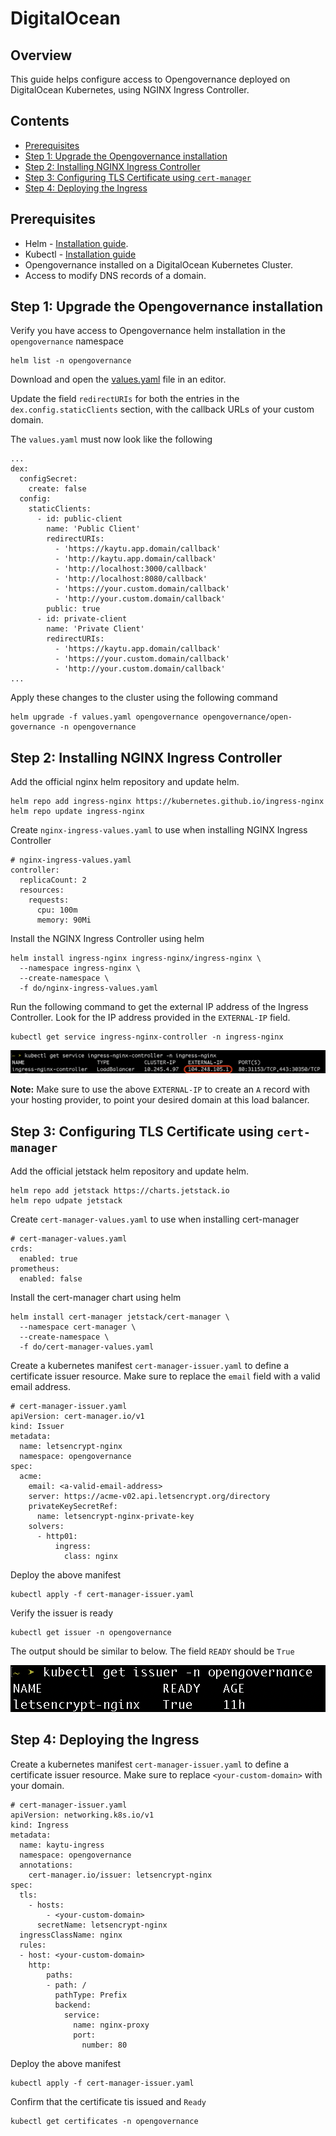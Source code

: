 # DigitalOcean

## Overview

This guide helps configure access to Opengovernance deployed on DigitalOcean Kubernetes, using NGINX Ingress Controller.

## Contents 

- [Prerequisites](#prerequisites)
- [Step 1: Upgrade the Opengovernance installation](#step-1-upgrade-the-opengovernance-installation)
- [Step 2: Installing NGINX Ingress Controller](#step-2-installing-nginx-ingress-controller)
- [Step 3: Configuring TLS Certificate using `cert-manager`](#step-3-configuring-tls-certificate-using-cert-manager)
- [Step 4: Deploying the Ingress](#step-4-deploying-the-ingress)


## Prerequisites

- Helm - [Installation guide](https://helm.sh/docs/intro/install/).
- Kubectl - [Installation guide](https://kubernetes.io/docs/tasks/tools/)
- Opengovernance installed on a DigitalOcean Kubernetes Cluster.
- Access to modify DNS records of a domain.

## Step 1: Upgrade the Opengovernance installation

Verify you have access to Opengovernance helm installation in the `opengovernance` namespace

```
helm list -n opengovernance 
```

Download and open the [values.yaml](https://github.com/kaytu-io/kaytu-charts/blob/main/charts/open-governance/values.yaml) file in an editor.

Update the field `redirectURIs` for both the entries in the `dex.config.staticClients` section, with the callback URLs of your custom domain.

The `values.yaml` must now look like the following

```
...
dex:
  configSecret:
    create: false
  config:
    staticClients:
      - id: public-client
        name: 'Public Client'
        redirectURIs:
          - 'https://kaytu.app.domain/callback'
          - 'http://kaytu.app.domain/callback'
          - 'http://localhost:3000/callback'
          - 'http://localhost:8080/callback'
          - 'https://your.custom.domain/callback'
          - 'http://your.custom.domain/callback'
        public: true
      - id: private-client
        name: 'Private Client'
        redirectURIs:
          - 'https://kaytu.app.domain/callback'
          - 'https://your.custom.domain/callback'
          - 'http://your.custom.domain/callback'
...
```

Apply these changes to the cluster using the following command 

```
helm upgrade -f values.yaml opengovernance opengovernance/open-governance -n opengovernance 
```


## Step 2: Installing NGINX Ingress Controller

Add the official nginx helm repository and update helm.

```
helm repo add ingress-nginx https://kubernetes.github.io/ingress-nginx
helm repo update ingress-nginx
```

Create `nginx-ingress-values.yaml` to use when installing NGINX Ingress Controller

```
# nginx-ingress-values.yaml
controller:
  replicaCount: 2
  resources:
    requests:
      cpu: 100m
      memory: 90Mi
```

Install the NGINX Ingress Controller using helm 

```
helm install ingress-nginx ingress-nginx/ingress-nginx \
  --namespace ingress-nginx \
  --create-namespace \
  -f do/nginx-ingress-values.yaml
```

Run the following command to get the external IP address of the Ingress Controller. Look for the IP address provided in the `EXTERNAL-IP` field. 

```
kubectl get service ingress-nginx-controller -n ingress-nginx
```
![Nginx Ingress Controller External IP](./images/ingress-controller-ip.png)


**Note:** Make sure to use the above `EXTERNAL-IP` to create an `A` record with your hosting provider, to point your desired domain at this load balancer.


## Step 3: Configuring TLS Certificate using `cert-manager`

Add the official jetstack helm repository and update helm.

```
helm repo add jetstack https://charts.jetstack.io
helm repo udpate jetstack
```

Create `cert-manager-values.yaml` to use when installing cert-manager

```
# cert-manager-values.yaml
crds:
  enabled: true
prometheus:
  enabled: false
```

Install the cert-manager chart using helm

```
helm install cert-manager jetstack/cert-manager \
  --namespace cert-manager \
  --create-namespace \
  -f do/cert-manager-values.yaml
```

Create a kubernetes manifest `cert-manager-issuer.yaml` to define a certificate issuer resource. Make sure to replace the `email` field with a valid email address.

```
# cert-manager-issuer.yaml
apiVersion: cert-manager.io/v1
kind: Issuer
metadata:
  name: letsencrypt-nginx
  namespace: opengovernance
spec:
  acme:
    email: <a-valid-email-address>
    server: https://acme-v02.api.letsencrypt.org/directory
    privateKeySecretRef:
      name: letsencrypt-nginx-private-key
    solvers:
      - http01:
          ingress:
            class: nginx
```

Deploy the above manifest
```
kubectl apply -f cert-manager-issuer.yaml
```

Verify the issuer is ready
```
kubectl get issuer -n opengovernance
```
The output should be similar to below. The field `READY` should be `True`

![kubectl get issuer](./images/get-issuer.png)

## Step 4: Deploying the Ingress

Create a kubernetes manifest `cert-manager-issuer.yaml` to define a certificate issuer resource. Make sure to replace `<your-custom-domain>` with your domain.

```
# cert-manager-issuer.yaml
apiVersion: networking.k8s.io/v1
kind: Ingress
metadata:
  name: kaytu-ingress
  namespace: opengovernance
  annotations:
    cert-manager.io/issuer: letsencrypt-nginx
spec:
  tls:
    - hosts:
        - <your-custom-domain>
      secretName: letsencrypt-nginx
  ingressClassName: nginx
  rules:
  - host: <your-custom-domain>
    http:
        paths:
        - path: /
          pathType: Prefix
          backend:
            service:
              name: nginx-proxy
              port:
                number: 80
```

Deploy the above manifest

```
kubectl apply -f cert-manager-issuer.yaml
```

Confirm that the certificate tis issued and `Ready`

```
kubectl get certificates -n opengovernance
```
